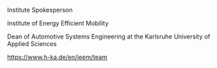 Institute Spokesperson

Institute of Energy Efficient Mobility

Dean of Automotive Systems Engineering at the Karlsruhe University of Applied Sciences

https://www.h-ka.de/en/ieem/team
